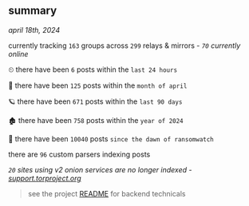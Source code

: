 
## summary
_april 18th, 2024_

currently tracking `163` groups across `299` relays & mirrors - _`70` currently online_

⏲ there have been `6` posts within the `last 24 hours`

🦈 there have been `125` posts within the `month of april`

🪐 there have been `671` posts within the `last 90 days`

🏚 there have been `758` posts within the `year of 2024`

🦕 there have been `10040` posts `since the dawn of ransomwatch`

there are `96` custom parsers indexing posts

_`20` sites using v2 onion services are no longer indexed - [support.torproject.org](https://support.torproject.org/onionservices/v2-deprecation/)_

> see the project [README](https://github.com/joshhighet/ransomwatch#ransomwatch--) for backend technicals

